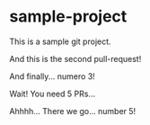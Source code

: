 # sample-project

This is a sample git project.

And this is the second pull-request!

And finally... numero 3!

Wait!  You need 5 PRs...

Ahhhh... There we go... number 5!
